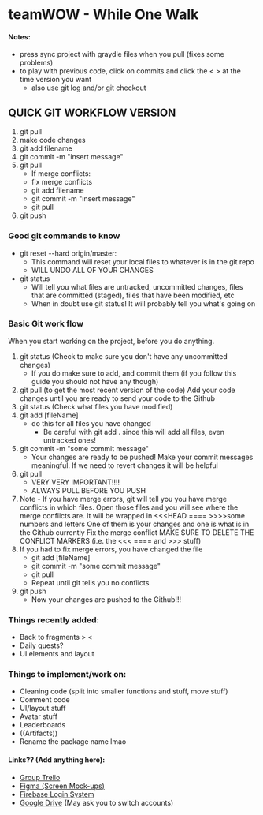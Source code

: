 # teamWOW - While One Walk

#### Notes: 
- press sync project with graydle files when you pull (fixes some problems)
- to play with previous code, click on commits and click the < > at the time version you want
  - also use git log and/or git checkout 

## QUICK GIT WORKFLOW VERSION
1. git pull
2. make code changes
3. git add filename
4. git commit -m "insert message"
5. git pull
	- If merge conflicts:
	- fix merge conflicts
	- git add filename
	- git commit -m "insert message"
	- git pull
6. git push

### Good git commands to know
- git reset --hard origin/master:
  - This command will reset your local files to whatever is in the git repo
  - WILL UNDO ALL OF YOUR CHANGES
- git status
  - Will tell you what files are untracked, uncommitted changes, files that are
    committed (staged), files that have been modified, etc
  - When in doubt use git status! It will probably tell you what's going on

### Basic Git work flow
When you start working on the project, before you do anything.
1. git status (Check to make sure you don't have any uncommitted changes)
    - If you do make sure to add, and commit them (if you follow this guide
	  you should not have any though)
2. git pull (to get the most recent version of the code)
Add your code changes until you are ready to send your code to the Github
3. git status (Check what files you have modified)
4. git add [fileName]
    - do this for all files you have changed
	  - Be careful with git add . since this will add all files, even untracked
    ones!
5. git commit -m "some commit message"
    - Your changes are ready to be pushed!
      Make your commit messages meaningful. If we need to revert changes it
      will be helpful
6. git pull
    - VERY VERY IMPORTANT!!!!
    - ALWAYS PULL BEFORE YOU PUSH
7. Note - If you have merge errors, git will tell you you have merge conflicts
    in which files. Open those files and you will see where the merge conflicts
    are. It will be wrapped in <<<HEAD ==== >>>>some numbers and letters
    One of them is your changes and one is what is in the Github currently
    Fix the merge conflict
    MAKE SURE TO DELETE THE CONFLICT MARKERS (i.e. the <<< ==== and >>> stuff)
8. If you had to fix merge errors, you have changed the file
    - git add [fileName]
    - git commit -m "some commit message"
    - git pull
    - Repeat until git tells you no conflicts
9. git push
    - Now your changes are pushed to the Github!!!

### Things recently added:
- Back to fragments > <
- Daily quests?
- UI elements and layout

### Things to implement/work on:
- Cleaning code (split into smaller functions and stuff, move stuff)
- Comment code
- UI/layout stuff
- Avatar stuff
- Leaderboards
- ((Artifacts))
- Rename the package name lmao

#### Links?? (Add anything here):
- [Group Trello](https://trello.com/cs110teamwow/home)
- [Figma (Screen Mock-ups)](https://www.figma.com/file/Wj2YNnMflZunVORhykRdZ9EE/OneWalk)
- [Firebase Login System](https://firebase.google.com/docs/auth/android/firebaseui)
- [Google Drive](https://drive.google.com/drive/u/0/folders/0AG7pKDOP246NUk9PVA) (May ask you to switch accounts)
